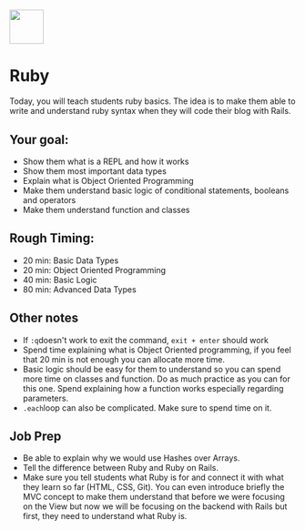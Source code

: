 # <img src="https://cloud.githubusercontent.com/assets/8397980/19818474/bd21af4c-9d04-11e6-8df6-1ed154718dce.png" height="60">

# Ruby
Today, you will teach students ruby basics. The idea is to make them able to write and understand ruby syntax when they will code their blog with Rails.


## Your goal:
* Show them what is a REPL and how it works
* Show them most important data types
* Explain what is Object Oriented Programming
* Make them understand basic logic of conditional statements, booleans and operators
* Make them understand function and classes


## Rough Timing:
* 20 min: Basic Data Types
* 20 min: Object Oriented Programming
* 40 min: Basic Logic
* 80 min: Advanced Data Types


## Other notes

* If `:q`doesn't work to exit the command, `exit + enter` should work
* Spend time explaining what is Object Oriented programming, if you feel that 20 min is not enough you can allocate more time.
* Basic logic should be easy for them to understand so you can spend more time on classes and function. Do as much practice as you can for this one. Spend explaining how a function works especially regarding parameters.
* `.each`loop can also be complicated. Make sure to spend time on it.


## Job Prep

* Be able to explain why we would use Hashes over Arrays.
* Tell the difference between Ruby and Ruby on Rails.
* Make sure you tell students what Ruby is for and connect it with what they learn so far (HTML, CSS, Git). You can even introduce briefly the MVC concept to make them understand that before we were focusing on the View but now we will be focusing on the backend with Rails but first, they need to understand what Ruby is.
